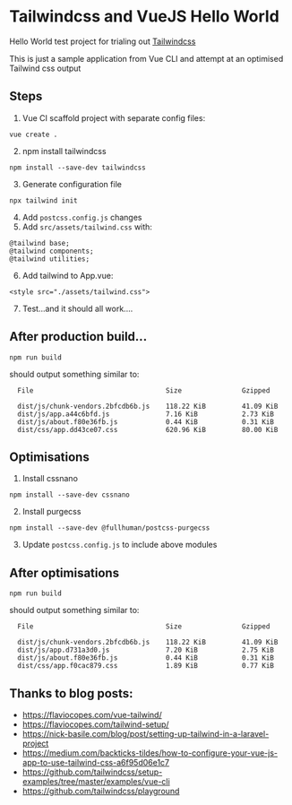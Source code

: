 # Tailwindcss and VueJS Hello World

Hello World test project for trialing out [Tailwindcss](https://tailwindcss.com)

This is just a sample application from Vue CLI and attempt at an optimised Tailwind css output

## Steps
1. Vue CI scaffold project with separate config files:
```
vue create .
```

2. npm install tailwindcss
```
npm install --save-dev tailwindcss
```

3. Generate configuration file
```
npx tailwind init
```

4. Add `postcss.config.js` changes
5. Add `src/assets/tailwind.css` with:
```
@tailwind base;
@tailwind components;
@tailwind utilities;
```

6. Add tailwind to App.vue:
```
<style src="./assets/tailwind.css">
```

7. Test...and it should all work....

## After production build...
```
npm run build
```

should output something similar to:
```
  File                                 Size               Gzipped

  dist/js/chunk-vendors.2bfcdb6b.js    118.22 KiB         41.09 KiB
  dist/js/app.a44c6bfd.js              7.16 KiB           2.73 KiB
  dist/js/about.f80e36fb.js            0.44 KiB           0.31 KiB
  dist/css/app.dd43ce07.css            620.96 KiB         80.00 KiB
```

## Optimisations
1. Install cssnano
```
npm install --save-dev cssnano
```

2. Install purgecss
```
npm install --save-dev @fullhuman/postcss-purgecss
```

3. Update `postcss.config.js` to include above modules


## After optimisations
```
npm run build
```

should output something similar to:
```
  File                                 Size               Gzipped

  dist/js/chunk-vendors.2bfcdb6b.js    118.22 KiB         41.09 KiB
  dist/js/app.d731a3d0.js              7.20 KiB           2.75 KiB
  dist/js/about.f80e36fb.js            0.44 KiB           0.31 KiB
  dist/css/app.f0cac879.css            1.89 KiB           0.77 KiB
```

## Thanks to blog posts:
- https://flaviocopes.com/vue-tailwind/
- https://flaviocopes.com/tailwind-setup/
- https://nick-basile.com/blog/post/setting-up-tailwind-in-a-laravel-project
- https://medium.com/backticks-tildes/how-to-configure-your-vue-js-app-to-use-tailwind-css-a6f95d06e1c7
- https://github.com/tailwindcss/setup-examples/tree/master/examples/vue-cli
- https://github.com/tailwindcss/playground
